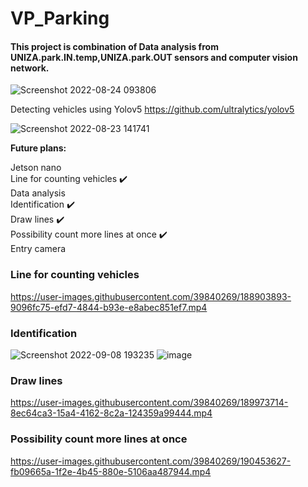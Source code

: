 # VP_Parking

#### This project is combination of Data analysis from UNIZA.park.IN.temp,UNIZA.park.OUT sensors and computer vision network.

![Screenshot 2022-08-24 093806](https://user-images.githubusercontent.com/39840269/186360953-110d638c-a17e-4dd6-8c74-baaec0e4dc9c.png)


Detecting vehicles using Yolov5
https://github.com/ultralytics/yolov5

![Screenshot 2022-08-23 141741](https://user-images.githubusercontent.com/39840269/186155954-ca5e52df-2b4d-497b-8b0f-029fe8de62bc.png)


**Future plans:**

Jetson nano<br />
Line for counting vehicles ✔️<br />
Data analysis <br />
Identification ✔️ <br />
Draw lines ✔️ <br />
Possibility count more lines at once ✔️ <br />
Entry camera


### Line for counting vehicles<br />
https://user-images.githubusercontent.com/39840269/188903893-9096fc75-efd7-4844-b93e-e8abec851ef7.mp4

### Identification<br />
![Screenshot 2022-09-08 193235](https://user-images.githubusercontent.com/39840269/189187889-78906253-27f8-431d-b966-14bf213a78c4.png)
![image](https://user-images.githubusercontent.com/39840269/189189265-78040d38-c9c9-48f2-bdd0-8f60a3766861.png)

### Draw lines <br />
https://user-images.githubusercontent.com/39840269/189973714-8ec64ca3-15a4-4162-8c2a-124359a99444.mp4

### Possibility count more lines at once  <br />
https://user-images.githubusercontent.com/39840269/190453627-fb09665a-1f2e-4b45-880e-5106aa487944.mp4


